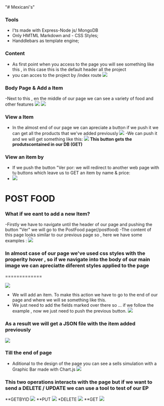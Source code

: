 "# Mexicani's"
### Tools

- I'ts made with Express-Node js/ MongoDB 
- Only HMTML Markdown and - CSS Styles;
- Handdlebars as template engine;

### Content
- As first point when you access to the page you will see something like this , in this case this is the default header all the project
- you can acces to the project by /index route
![](https://github.com/ddaniuwu/restaurant-api/blob/b591fd3d3e91eddbb32fe9e4a7178d44ffb7928a/public/img2/HeaderScreeen.PNG)

### Body Page & Add a Item
-Next to this , en the middle of our page we can see a variety of food and other features 
![](https://github.com/ddaniuwu/restaurant-api/blob/b591fd3d3e91eddbb32fe9e4a7178d44ffb7928a/public/img2/ScreeenBody.PNG)
![](https://github.com/ddaniuwu/restaurant-api/blob/b591fd3d3e91eddbb32fe9e4a7178d44ffb7928a/public/img2/BodyScreen2.PNG)

### View a Item
- In the almost end of our page we can apreciate a button if we push it we can get all the products that we've added previously
![](https://github.com/ddaniuwu/restaurant-api/blob/b591fd3d3e91eddbb32fe9e4a7178d44ffb7928a/public/img2/BodyScreen3.PNG)
-We can push it and we will get something like this:
![](https://github.com/ddaniuwu/restaurant-api/blob/b591fd3d3e91eddbb32fe9e4a7178d44ffb7928a/public/img2/JSON-Example.PNG)
**This button gets the produtscontained in our DB (GET)**

### View an item by ###
- If we push the button "Ver por: we will redirect to another web page with tu buttons which leave us to GET an item by name & price:
- ![](https://github.com/ddaniuwu/restaurant-api/blob/b591fd3d3e91eddbb32fe9e4a7178d44ffb7928a/public/img2/ResultSeeBy.PNG)


POST FOOD
=============
### What if we eant to add a new Item?
-Firstly we have to navigate until the header of our page and pushing the button "Ver" we will go to the PostFood page(/postfood)
-The content of this page looks similar to our previous page so , here we have some examples :
![](https://github.com/ddaniuwu/restaurant-api/blob/b591fd3d3e91eddbb32fe9e4a7178d44ffb7928a/public/img2/Seepostfood.PNG)
 

### In almost case of our page we've used css styles with the properity hover , so if we navigate into the body of our main image we can apreciatte diferent styles applied to the page 
=============

![](https://github.com/ddaniuwu/restaurant-api/blob/b591fd3d3e91eddbb32fe9e4a7178d44ffb7928a/public/img2/postfood.PNG)
- We will add an item. To make this action we have to go to the end of our page and where we will se something like this.
-  We just need to add the fields marked over there so ... if we follow the example , now we just need to push the previous button. 
![](https://github.com/ddaniuwu/restaurant-api/blob/b591fd3d3e91eddbb32fe9e4a7178d44ffb7928a/public/img2/FormPostFood.PNG)

### As a result we will get a JSON file with the item added previously 
![](https://github.com/ddaniuwu/restaurant-api/blob/b591fd3d3e91eddbb32fe9e4a7178d44ffb7928a/public/img2/PostResult.PNG)

### Till the end of page 
- Aditional to the design of the page you can see a sells simulation with a Graphic Bar made with Chart.js
![](https://github.com/ddaniuwu/restaurant-api/blob/b591fd3d3e91eddbb32fe9e4a7178d44ffb7928a/public/img2/GraphicBarWChartjs.PNG)



### This two operations interacts with the page but if we want to send a DELETE / UPDATE we can use a tool to test of our EP
**GETBYID
![](https://github.com/ddaniuwu/restaurant-api/blob/b591fd3d3e91eddbb32fe9e4a7178d44ffb7928a/public/img2/getId.PNG)
**PUT
![](https://github.com/ddaniuwu/restaurant-api/blob/b591fd3d3e91eddbb32fe9e4a7178d44ffb7928a/public/img2/EditProduct.PNG)
*DELETE
![](https://github.com/ddaniuwu/restaurant-api/blob/b591fd3d3e91eddbb32fe9e4a7178d44ffb7928a/public/img2/deleteItem.PNG)
**GET
![](https://github.com/ddaniuwu/restaurant-api/blob/b591fd3d3e91eddbb32fe9e4a7178d44ffb7928a/public/img2/TestGetByid.PNG)




